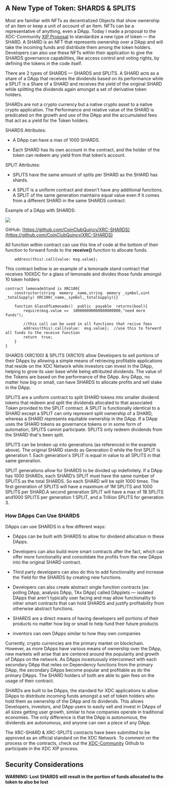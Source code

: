 

## A New Type of Token: SHARDS & SPLITS

  

Most are familiar with NFTs as decentralized Objects that show ownership of an item or keep a unit of account of an Item. NFTs can be a representative of anything, even a DApp. Today I made a proposal to the XDC-Community [XIP Proposal](https://github.com/XDC-Community/XIPs.github.io) to standardize a new type of token — the SHARD. A SHARD is an NFT that represents ownership over a DApp and will take the incoming funds and distribute them among the token holders. Developers can also use these NFTs within their application to give the SHARDS governance capabilities, like access control and voting rights, by defining the tokens in the code itself.

  

There are 2 types of SHARDS — SHARDS and SPLITS. A SHARD acts as a share of a DApp that receives the dividends based on its performance while a SPLIT is a Share of a SHARD and receives the yield of the original SHARD while splitting the dividends again amongst a set of derivative token holders.

  

SHARDs are not a crypto currency but a native crypto asset to a native crypto application. The Performance and relative value of the SHARD is predicated on the growth and use of the DApp and the accumulated fees that act as a yield for the Token holders.

  

SHARDS Attributes:

-   A DApp can have a max of 1000 SHARDS.
    
-   Each SHARD has its own account in the contract, and the holder of the token can redeem any yield from that token’s account.
    

  

SPLIT Attributes:

-   SPLITS have the same amount of splits per SHARD as the SHARD has shards.
    
-   A SPLIT is a uniform contract and doesn't have any additional functions. A SPLIT of the same generation maintains equal value even if it comes from a different SHARD in the same SHARDS contract.
    

  

Example of a DApp with SHARDS:

![](https://lh3.googleusercontent.com/jSqdOe-TX-_rW14iQGtvVtMnFcqSH2gLu6tpGR4nkkoJ6P1ERWKneu8PtbK6Hhf3Y_XUTajZO49KJGA4NsOCjleVtgOJz5Dm1gqoTqCCbkdN_q1ppW0_0qxwa0FUsP1wzQ6c_VcRwPHVcosH0e2wrCTvWZ8K5sodMtkhn-vtpNmLZRt2HD59B41dWg)

  

GitHub: [https://github.com/CoinClubQuincy/XRC-SHARDS](https://github.com/CoinClubQuincy/XRC-SHARDS)

 All function within contract can use this line of code at the bottom of their function to forward funds to the **receive()** function to allocate funds.
````solidity
    address(this).call{value: msg.value};
````
This contract bellow is an example of a lemonade stand contract that receives 100XDC for a glass of lemonade and divides those funds amongst 10 token holders

````solidity
contract lemonadeStand is XRC100{
	constructor(string  memory _name,string  memory _symbol,uint _totalSupply) XRC100(_name,_symbol,_totalSupply){}

	function GlassOfLemonade()  public  payable  returns(bool){
		require(msg.value ==  100000000000000000000,"need more funds");

		//this call can be used in all functions that recive fees
		address(this).call{value:  msg.value};  //use this to forward all funds to the receive function
		return  true;
	}
}
````

SHARDS (XRC100) & SPLITS (XRC101) allow Developers to sell portions of their DApps by allowing a simple means of retrieving profitable applications that reside on the XDC Network while investors can invest in the DApp, helping to grow its user base while being attributed dividends. The value of the Tokens are based on the performance of the DApp. Any DApp, no matter how big or small, can have SHARDS to allocate profits and sell stake in the DApp.

  

SPLITS are a uniform contract to split SHARD tokens into smaller dividend tokens that redeem and split the dividends allocated to that associated Token provided to the SPLIT contract. A SPLIT is functionally identical to a SHARD except a SPLIT can only represent split ownership of a SHARD, whereas a SHARD represents equitable ownership in the DApp. If a DApp uses the SHARD tokens as governance tokens or in some form of automation, SPLITS cannot participate. SPLITS only redeem dividends from the SHARD that's been split.

  

SPLITS can be broken up into generations (as referenced in the example above). The original SHARD stands as Generation 0 while the first SPLIT is generation 1. Each generation's SPLIT is equal in value to all SPLITS in that same generation.

  

SPLIT generations allow for SHARDS to be divided up indefinitely. If a DApp has 1000 SHARDs, each SHARD’s SPLIT must have the same number of SPLITS as the total SHARDS. So each SHARD will be split 1000 times. The first generation of SPLITS will have a maximum of 1M SPLITS and 1000 SPLITS per SHARD.A second generation SPLIT will have a max of 1B SPLITS and1000 SPLITS per generation 1 SPLIT, and a Trillion SPLITS for generation 3.

### How DApps Can Use SHARDS

DApps can use SHARDS in a few different ways:

  

-   DApps can be built with SHARDS to allow for dividend allocation in these DApps.
    
-   Developers can also build more smart contracts after the fact, which can offer more functionality and consolidate the profits from the new DApps into the original SHARD contract.
    
-   Third party developers can also do this to add functionality and increase the Yield for the SHARDS by creating new functions.
    
-   Developers can also create abstract single function contracts [ex: polling DApp, analysis DApp, TAx DApp] called DApplets — isolated DApps that aren't typically user facing and may allow functionality to other smart contracts that can hold SHARDS and justify profitability from otherwise abstract functions.
    
-   SHARDS are a direct means of having developers sell portions of their products no matter how big or small to help fund their future products
    
-   inventors can own DApps similar to how they own companies
    

  

Currently, crypto currencies are the primary market on blockchain. However, as more DApps have various means of ownership over the DApp, new markets will arise that are centered around the popularity and growth of DApps on the network. As DApps incestuously interconnect with each secondary DApp that relies on Dependency functions from the primary DApp, the secondary DApps become popular and profitable as do the primary DApps. The SHARD holders of both are able to gain fees on the usage of their contract.

  

SHARDs are built to be DApps, the standard for XDC applications to allow DApps to distribute incoming funds amongst a set of token holders who hold them as ownership of the DApp and its dividends. This allows Developers, investors, and DApp users to easily sell and invest in DApps of all sizes getting user growth, similar to how companies operate in traditional economies. The only difference is that the DApp is autonomous, the dividends are autonomous, and anyone can own a piece of any DApp.

  

The XRC-SHARD & XRC-SPLITS contracts have been submitted to be approved as an official standard on the XDC Network. To comment on the process or the contracts, check out the [XDC-Community](https://github.com/XDC-Community/XIPs.github.io) Github to participate in the XDC XIP process.


## Security Considerations
**WARNING: Lost SHARDS will result in the portion of funds allocated to the token to also be lost**


  
